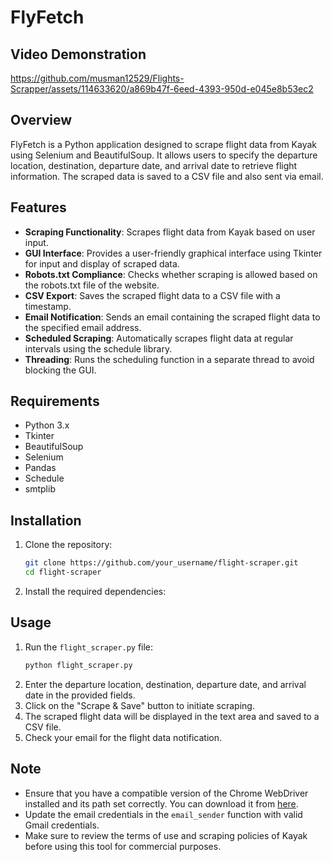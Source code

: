 # FlyFetch

## Video Demonstration


https://github.com/musman12529/Flights-Scrapper/assets/114633620/a869b47f-6eed-4393-950d-e045e8b53ec2



## Overview
FlyFetch is a Python application designed to scrape flight data from Kayak using Selenium and BeautifulSoup. It allows users to specify the departure location, destination, departure date, and arrival date to retrieve flight information. The scraped data is saved to a CSV file and also sent via email.

## Features
- **Scraping Functionality**: Scrapes flight data from Kayak based on user input.
- **GUI Interface**: Provides a user-friendly graphical interface using Tkinter for input and display of scraped data.
- **Robots.txt Compliance**: Checks whether scraping is allowed based on the robots.txt file of the website.
- **CSV Export**: Saves the scraped flight data to a CSV file with a timestamp.
- **Email Notification**: Sends an email containing the scraped flight data to the specified email address.
- **Scheduled Scraping**: Automatically scrapes flight data at regular intervals using the schedule library.
- **Threading**: Runs the scheduling function in a separate thread to avoid blocking the GUI.

## Requirements
- Python 3.x
- Tkinter
- BeautifulSoup
- Selenium
- Pandas
- Schedule
- smtplib

## Installation
1. Clone the repository:
    ```bash
    git clone https://github.com/your_username/flight-scraper.git
    cd flight-scraper
    ```
2. Install the required dependencies:
    

## Usage
1. Run the `flight_scraper.py` file:
    ```bash
    python flight_scraper.py
    ```
2. Enter the departure location, destination, departure date, and arrival date in the provided fields.
3. Click on the "Scrape & Save" button to initiate scraping.
4. The scraped flight data will be displayed in the text area and saved to a CSV file.
5. Check your email for the flight data notification.

## Note
- Ensure that you have a compatible version of the Chrome WebDriver installed and its path set correctly. You can download it from [here](https://sites.google.com/a/chromium.org/chromedriver/downloads).
- Update the email credentials in the `email_sender` function with valid Gmail credentials.
- Make sure to review the terms of use and scraping policies of Kayak before using this tool for commercial purposes.


